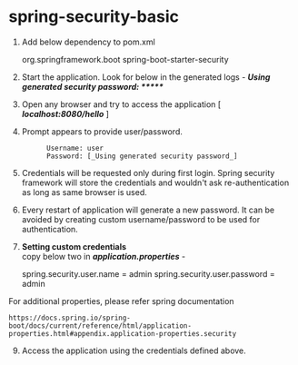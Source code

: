 # spring-security-basic
 1. Add below dependency to pom.xml
    
    
    <dependency>
      <groupId>org.springframework.boot</groupId>
      <artifactId>spring-boot-starter-security</artifactId>
    </dependency>
    
 2. Start the application. Look for below in the generated logs -
**_Using generated security password: *****_**

 3. Open any browser and try to access the application [ _**localhost:8080/hello**_ ]
 4. Prompt appears to provide user/password. 

              Username: user
              Password: [_Using generated security password_]
 5. Credentials will be requested only during first login. Spring security framework will store the credentials and wouldn't ask re-authentication as long as same browser is used.
 6. Every restart of application will generate a new password. It can be avoided by creating custom username/password to be used for authentication.
 
 7. **Setting custom credentials**  
    copy below two in _**application.properties**_ -
   
    
    spring.security.user.name = admin
    spring.security.user.password = admin
    
   For additional properties, please refer spring documentation
    
    https://docs.spring.io/spring-boot/docs/current/reference/html/application-properties.html#appendix.application-properties.security 
    
 9. Access the application using the credentials defined above.
 
    
